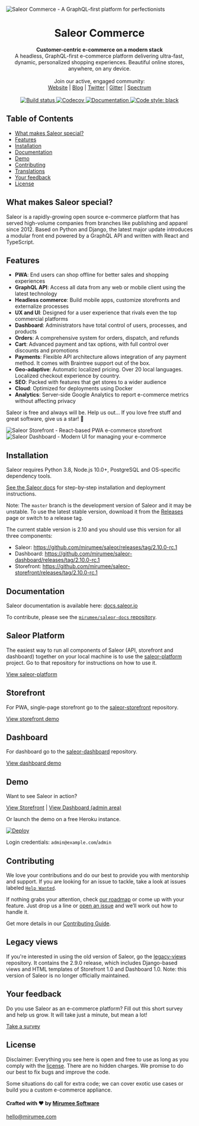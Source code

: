 ![Saleor Commerce - A GraphQL-first platform for perfectionists](https://user-images.githubusercontent.com/249912/71523206-4e45f800-28c8-11ea-84ba-345a9bfc998a.png)

<div align="center">
  <h1>Saleor Commerce </h1>
</div>

<div align="center">
  <strong>Customer-centric e-commerce on a modern stack</strong>
</div>

<div align="center">
  A headless, GraphQL-first e-commerce platform delivering ultra-fast, dynamic, personalized shopping experiences. Beautiful online stores, anywhere, on any device.
</div>

<br>

<div align="center">
  Join our active, engaged community: <br>
  <a href="https://saleor.io/">Website</a>
  <span> | </span>
  <a href="https://medium.com/saleor">Blog</a>
  <span> | </span>
  <a href="https://twitter.com/getsaleor">Twitter</a>
  <span> | </span>
  <a href="https://gitter.im/mirumee/saleor">Gitter</a>
  <span> | </span>
  <a href="https://spectrum.chat/saleor">Spectrum</a>
</div>

<br>

<div align="center">
  <a href="https://circleci.com/gh/mirumee/saleor">
    <img src="https://circleci.com/gh/mirumee/saleor.svg?style=svg" alt="Build status" />
  </a>
  <a href="http://codecov.io/github/mirumee/saleor?branch=master">
    <img src="http://codecov.io/github/mirumee/saleor/coverage.svg?branch=master" alt="Codecov" />
  </a>
  <a href="https://docs.saleor.io/">
    <img src="https://img.shields.io/badge/docs-docs.saleor.io-brightgreen.svg" alt="Documentation" />
  </a>
  <a href="https://github.com/python/black">
    <img src="https://img.shields.io/badge/code%20style-black-000000.svg" alt="Code style: black">
  </a>
</div>

## Table of Contents

- [What makes Saleor special?](#what-makes-saleor-special)
- [Features](#features)
- [Installation](#installation)
- [Documentation](#documentation)
- [Demo](#demo)
- [Contributing](#contributing)
- [Translations](#translations)
- [Your feedback](#your-feedback)
- [License](#license)

## What makes Saleor special?

Saleor is a rapidly-growing open source e-commerce platform that has served high-volume companies from branches like publishing and apparel since 2012. Based on Python and Django, the latest major update introduces a modular front end powered by a GraphQL API and written with React and TypeScript.

## Features

- **PWA**: End users can shop offline for better sales and shopping experiences
- **GraphQL API**: Access all data from any web or mobile client using the latest technology
- **Headless commerce**: Build mobile apps, customize storefronts and externalize processes
- **UX and UI**: Designed for a user experience that rivals even the top commercial platforms
- **Dashboard**: Administrators have total control of users, processes, and products
- **Orders**: A comprehensive system for orders, dispatch, and refunds
- **Cart**: Advanced payment and tax options, with full control over discounts and promotions
- **Payments**: Flexible API architecture allows integration of any payment method. It comes with Braintree support out of the box.
- **Geo-adaptive**: Automatic localized pricing. Over 20 local languages. Localized checkout experience by country.
- **SEO**: Packed with features that get stores to a wider audience
- **Cloud**: Optimized for deployments using Docker
- **Analytics**: Server-side Google Analytics to report e-commerce metrics without affecting privacy

Saleor is free and always will be.
Help us out… If you love free stuff and great software, give us a star! 🌟

![Saleor Storefront - React-based PWA e-commerce storefront](https://user-images.githubusercontent.com/249912/71527146-5b6be280-28da-11ea-901d-eb76161a6bfb.png)
![Saleor Dashboard - Modern UI for managing your e-commerce](https://user-images.githubusercontent.com/249912/71523261-8a795880-28c8-11ea-98c0-6281ea37f412.png)

## Installation

Saleor requires Python 3.8, Node.js 10.0+, PostgreSQL and OS-specific dependency tools.

[See the Saleor docs](https://docs.saleor.io/docs/getting-started/intro/) for step-by-step installation and deployment instructions.

Note:
The `master` branch is the development version of Saleor and it may be unstable. To use the latest stable version, download it from the [Releases](https://github.com/mirumee/saleor/releases/) page or switch to a release tag.

The current stable version is 2.10 and you should use this version for all three components:

- Saleor: https://github.com/mirumee/saleor/releases/tag/2.10.0-rc.1
- Dashboard: https://github.com/mirumee/saleor-dashboard/releases/tag/2.10.0-rc.1
- Storefront: https://github.com/mirumee/saleor-storefront/releases/tag/2.10.0-rc.1
## Documentation

Saleor documentation is available here: [docs.saleor.io](https://docs.saleor.io)

To contribute, please see the [`mirumee/saleor-docs` repository](https://github.com/mirumee/saleor-docs/).

## Saleor Platform
The easiest way to run all components of Saleor (API, storefront and dashboard) together on your local machine is to use the [saleor-platform](https://github.com/mirumee/saleor-platform) project. Go to that repository for instructions on how to use it.

[View saleor-platform](https://github.com/mirumee/saleor-platform)

## Storefront

For PWA, single-page storefront go to the [saleor-storefront](https://github.com/mirumee/saleor-storefront) repository.

[View storefront demo](https://pwa.saleor.io/)

## Dashboard

For dashboard go to the [saleor-dashboard](https://github.com/mirumee/saleor-dashboard) repository.

[View dashboard demo](https://pwa.saleor.io/dashboard/)

## Demo

Want to see Saleor in action?

[View Storefront](https://pwa.saleor.io/) | [View Dashboard (admin area)](https://pwa.saleor.io/dashboard/)

Or launch the demo on a free Heroku instance.

[![Deploy](https://www.herokucdn.com/deploy/button.svg)](https://heroku.com/deploy)

Login credentials: `admin@example.com`/`admin`

## Contributing

We love your contributions and do our best to provide you with mentorship and support. If you are looking for an issue to tackle, take a look at issues labeled [`Help Wanted`](https://github.com/mirumee/saleor/issues?q=is%3Aopen+is%3Aissue+label%3A%22help+wanted%22).

If nothing grabs your attention, check [our roadmap](https://github.com/mirumee/saleor/projects/6) or come up with your feature. Just drop us a line or [open an issue](https://github.com/mirumee/saleor/issues/new) and we’ll work out how to handle it.

Get more details in our [Contributing Guide](https://docs.getsaleor.com/docs/contributing/intro/).

## Legacy views

If you're interested in using the old version of Saleor, go the [legacy-views](https://github.com/mirumee/legacy-views) repository. It contains the 2.9.0 release, which includes Django-based views and HTML templates of Storefront 1.0 and Dashboard 1.0. Note: this version of Saleor is no longer officially maintained.


## Your feedback

Do you use Saleor as an e-commerce platform?
Fill out this short survey and help us grow. It will take just a minute, but mean a lot!

[Take a survey](https://mirumee.typeform.com/to/sOIJbJ)

## License

Disclaimer: Everything you see here is open and free to use as long as you comply with the [license](https://github.com/mirumee/saleor/blob/master/LICENSE). There are no hidden charges. We promise to do our best to fix bugs and improve the code.

Some situations do call for extra code; we can cover exotic use cases or build you a custom e-commerce appliance.

#### Crafted with ❤️ by [Mirumee Software](http://mirumee.com)

hello@mirumee.com
